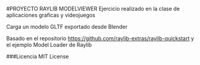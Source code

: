 #PROYECTO RAYLIB MODELVIEWER
Ejercicio realizado en la clase de aplicaciones graficas y videojuegos

Carga un modelo GLTF exportado desde Blender


Basado en el repositorio https://github.com/raylib-extras/raylib-quickstart y el ejemplo Model Loader de Raylib

###Licencia
MIT License
